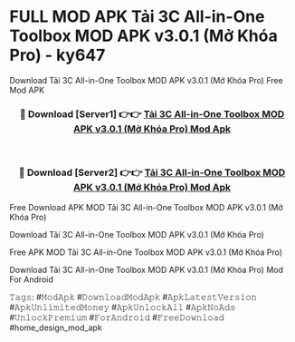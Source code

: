 # FULL MOD APK Tải 3C All-in-One Toolbox MOD APK v3.0.1 (Mở Khóa Pro) - ky647
Download Tải 3C All-in-One Toolbox MOD APK v3.0.1 (Mở Khóa Pro) Free Mod APK

<div align="center">
<h3>🔴 Download [Server1] 👉👉 <a href="https://apk-comot.site?title=Tải_3C_All-in-One_Toolbox_MOD_APK_v3.0.1_(Mở_Khóa_Pro)">Tải 3C All-in-One Toolbox MOD APK v3.0.1 (Mở Khóa Pro) Mod Apk</a></h3><br>

<h3>🔴 Download [Server2] 👉👉 <a href="https://apk-comot.site?title=Tải_3C_All-in-One_Toolbox_MOD_APK_v3.0.1_(Mở_Khóa_Pro)">Tải 3C All-in-One Toolbox MOD APK v3.0.1 (Mở Khóa Pro) Mod Apk</a></h3>
</div>


Free Download APK MOD Tải 3C All-in-One Toolbox MOD APK v3.0.1 (Mở Khóa Pro)

Download Tải 3C All-in-One Toolbox MOD APK v3.0.1 (Mở Khóa Pro) 

Free APK MOD Tải 3C All-in-One Toolbox MOD APK v3.0.1 (Mở Khóa Pro) 

Download Tải 3C All-in-One Toolbox MOD APK v3.0.1 (Mở Khóa Pro) Mod For Android

𝚃𝚊𝚐𝚜: #𝙼𝚘𝚍𝙰𝚙𝚔 #𝙳𝚘𝚠𝚗𝚕𝚘𝚊𝚍𝙼𝚘𝚍𝙰𝚙𝚔 #𝙰𝚙𝚔𝙻𝚊𝚝𝚎𝚜𝚝𝚅𝚎𝚛𝚜𝚒𝚘𝚗 #𝙰𝚙𝚔𝚄𝚗𝚕𝚒𝚖𝚒𝚝𝚎𝚍𝙼𝚘𝚗𝚎𝚢 #𝙰𝚙𝚔𝚄𝚗𝚕𝚘𝚌𝚔𝙰𝚕𝚕 #𝙰𝚙𝚔𝙽𝚘𝙰𝚍𝚜 #𝚄𝚗𝚕𝚘𝚌𝚔𝙿𝚛𝚎𝚖𝚒𝚞𝚖 #𝙵𝚘𝚛𝙰𝚗𝚍𝚛𝚘𝚒𝚍 #𝙵𝚛𝚎𝚎𝙳𝚘𝚠𝚗𝚕𝚘𝚊𝚍 #home_design_mod_apk